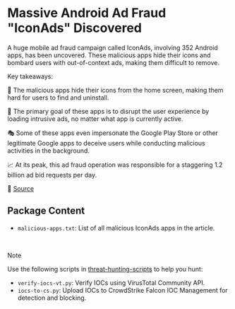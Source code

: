# Massive Android Ad Fraud "IconAds" Discovered

A huge mobile ad fraud campaign called IconAds, involving 352 Android apps, has been uncovered. These malicious apps hide their icons and bombard users with out-of-context ads, making them difficult to remove.

Key takeaways:

🚨 The malicious apps hide their icons from the home screen, making them hard for users to find and uninstall.

📱 The primary goal of these apps is to disrupt the user experience by loading intrusive ads, no matter what app is currently active.

🎭 Some of these apps even impersonate the Google Play Store or other legitimate Google apps to deceive users while conducting malicious activities in the background.

📈 At its peak, this ad fraud operation was responsible for a staggering 1.2 billion ad bid requests per day.

🔗 [Source](https://www.humansecurity.com/learn/blog/satori-threat-intelligence-alert-iconads/)

## Package Content

- `malicious-apps.txt`: List of all malicious IconAds apps in the article.

<br>

> [!NOTE]
> Use the following scripts in [threat-hunting-scripts](../../threat-hunting-scripts/) to help you hunt:
>
> - `verify-iocs-vt.py`: Verify IOCs using VirusTotal Community API.
> - `iocs-to-cs.py`: Upload IOCs to CrowdStrike Falcon IOC Management for detection and blocking.
